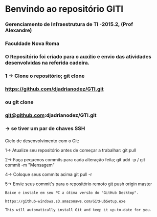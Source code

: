 # Benvindo ao repositório GITI

### Gerenciamento de Infraestrutura de TI -2015.2, (Prof Alexandre)
### Faculdade Nova Roma 
### O Repositório foi criado para o auxilio e envio das atividades desenvolvidas na referida cadeira.

### 1 -> Clone o repositório; git clone 
###      https://github.com/djadrianodez/GTI.git 
###      ou git clone 
###      git@github.com:djadrianodez/GTI.git 
###      -> se tiver um par de chaves SSH
###

Ciclo de desenvolvimento com o Git:

1-> Atualize seu repositório antes de começar a trabalhar: 
    git pull

2-> Faça pequenos commits para cada alteração feita; 
    git add -p / git commit -m "Mensagem"

4-> Coloque seus commits acima 
    git pull -r

5-> Envie seus commit's para o repositório remoto 
    git push origin master

    Baixe e instale em seu PC a útima versão do "GitHub Desktop".

    https://github-windows.s3.amazonaws.com/GitHubSetup.exe
    
    This will automatically install Git and keep it up-to-date for you.
